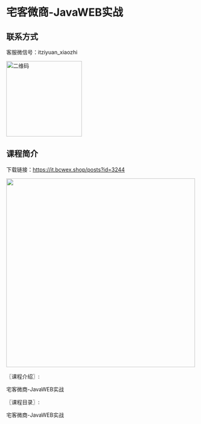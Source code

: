 # 宅客微商-JavaWEB实战

## 联系方式

客服微信号：itziyuan_xiaozhi

<img src="https://ziyuanyun.oss-cn-guangzhou.aliyuncs.com/common/20240614073449/666b82192834a.jpg" width="200" height="200" alt="二维码">

## 课程简介

下载链接：https://it.bcwex.shop/posts?id=3244

<img src="https://ziyuanyun.oss-cn-guangzhou.aliyuncs.com/yun/20240515185100/66449394e83c5.jpg" width="500" alt="">

  〖课程介绍〗:

 宅客微商-JavaWEB实战

 〖课程目录〗:

 宅客微商-JavaWEB实战



  